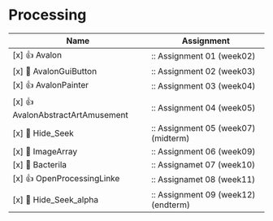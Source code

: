 # Processing

| Name | Assignment |  
| ----------------- | --------------------- |
| [x] :thumbsup: Avalon |                        :: Assignment 01 (week02) |
| [x] :mushroom: AvalonGuiButton |               :: Assignment 02 (week03) |
| [x] :thumbsup: AvalonPainter |                 :: Assignment 03 (week04) |
| [x] :thumbsup: AvalonAbstractArtAmusement |    :: Assignment 04 (week05) |
| [x] :princess: Hide_Seek |                     :: Assignment 05 (week07)(midterm) |
| [x] :mushroom: ImageArray |                    :: Assignment 06 (week09) |
| [x] :mushroom: Bacterila |                     :: Assignamet 07 (week10) |
| [x] :thumbsup: OpenProcessingLinke |           :: Assignamet 08 (week11) |
| [x] :princess: Hide_Seek_alpha |              :: Assignment 09 (week12)(endterm) |
